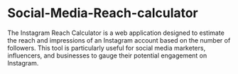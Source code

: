 # Social-Media-Reach-calculator
The Instagram Reach Calculator is a web application designed to estimate the reach and impressions of an Instagram account based on the number of followers. This tool is particularly useful for social media marketers, influencers, and businesses to gauge their potential engagement on Instagram.
